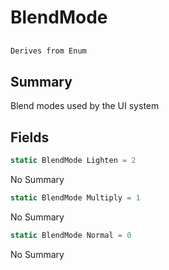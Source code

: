 # BlendMode

## 
```c#
Derives from Enum
```

## Summary

Blend modes used by the UI system
## Fields

```c#
static BlendMode Lighten = 2
```
No Summary
```c#
static BlendMode Multiply = 1
```
No Summary
```c#
static BlendMode Normal = 0
```
No Summary
